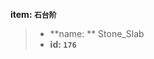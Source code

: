 <!-- BEGIN_AUTOGEN: do NOT edit in this block -->

**item: `石台阶`**

> * **name: ** Stone_Slab
> * **id: `176`**

<!-- END_AUTOGEN-->

